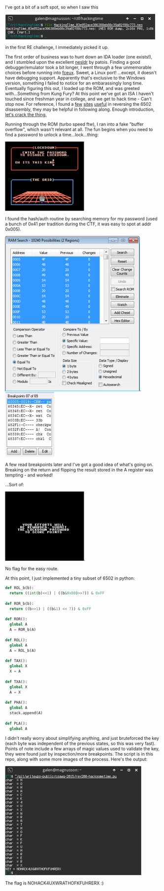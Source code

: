 I've got a bit of a soft spot, so when I saw this

![woo](img/rev200-woo6502.png)

in the first RE challenge, I immediately picked it up.

The first order of business was to hunt down an IDA loader (one exists!), and I stumbled upon the excellent
[nesldr](https://github.com/patois/nesldr) by patois. Finding a good debugger/emulator took a bit longer, I went through a few unmemorable
choices before running into [fceux](http://www.fceux.com/web/home.html). Sweet, a Linux port! ...except, it doesn't have debugging support. Apparently
that's exclusive to the Windows version, something I failed to notice for an embarassingly long time. Eventually figuring this out, I loaded
up the ROM, and was greeted with...Something from Kung Fury? At this point we've got an ISA I haven't touched since freshman year in college, and 
we get to hack time - Can't stop now. For reference, I found a [few](http://www.thealmightyguru.com/Games/Hacking/Wiki/index.php?title=6502_Opcodes)
[sites](http://nesdev.com/6502.txt) [useful](https://kungfury.vhx.tv/updates/hackermans-time-hacking-tutorial) 
in reversing the 6502 disassembly, they may be helpful in following along. Enough introduction, [let's crack the thing.](https://www.youtube.com/watch?v=UEOLPDOKdtY)

Running through the ROM (turbo speed ftw), I ran into a fake "buffer overflow", which wasn't relevant at all. The fun begins when you need to find a 
password to unlock a time...lock...thing: 

![wat](img/rev200-realbeginning.png)

I found the hash/auth routine by searching memory for my password (used a bunch of 0x41 per tradition during the CTF, it was easy to spot at addr 
0x005).

![pass!](img/rev200-pass_in_ram.png). ![breaks](img/rev200-breakpoints.png)

A few read breakpoints later and I've got a good idea of what's going on. Breaking on the return and flipping the result stored in the A register
was tempting - and worked!

...Sort of:

![aww](img/rev200-oh.png). 

No flag for the easy route.

At this point, I just implemented a tiny subset of 6502 in python:

```python
def ROL_b(b):
  return ((int(b)<<1) | ((b&0x80)>>7)) & 0xFF

def ROR_b(b):
  return ((b>>1) | ((b&1) << 7)) & 0xFF

def ROR():
  global A
  A = ROR_b(A)

def ROL():
  global A
  A = ROL_b(A)

def TAX():
  global X
  X = A

def TXA():
  global X
  A = X

def PHA():
  global A
  stack.append(A)

def PLA():
  global A
```

I didn't really worry about simplifying anything, and just bruteforced the key (each byte was independent of the previous states, so this was very fast).
Points of note include a few arrays of magic values used to validate the key, they were found just by inspection/more breakpoints. 
The script is in this repo, along with some more images of the process. Here's the output:

![woot](img/rev200-successful_crack.png)

The flag is NOHACK4UXWRATHOFKFUHRERX :)
